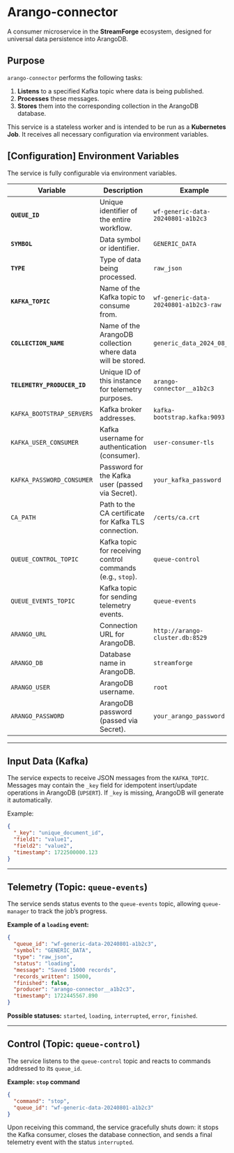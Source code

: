 # Arango-connector

A consumer microservice in the **StreamForge** ecosystem, designed for universal data persistence into ArangoDB.

## Purpose

`arango-connector` performs the following tasks:

1. **Listens** to a specified Kafka topic where data is being published.
2. **Processes** these messages.
3. **Stores** them into the corresponding collection in the ArangoDB database.

This service is a stateless worker and is intended to be run as a **Kubernetes Job**.
It receives all necessary configuration via environment variables.

## \[Configuration] Environment Variables

The service is fully configurable via environment variables.

| Variable                    | Description                                                | Example                               |
| --------------------------- | ---------------------------------------------------------- | ------------------------------------- |
| **`QUEUE_ID`**              | Unique identifier of the entire workflow.                  | `wf-generic-data-20240801-a1b2c3`     |
| **`SYMBOL`**                | Data symbol or identifier.                                 | `GENERIC_DATA`                        |
| **`TYPE`**                  | Type of data being processed.                              | `raw_json`                            |
| **`KAFKA_TOPIC`**           | Name of the Kafka topic to consume from.                   | `wf-generic-data-20240801-a1b2c3-raw` |
| **`COLLECTION_NAME`**       | Name of the ArangoDB collection where data will be stored. | `generic_data_2024_08_01`             |
| **`TELEMETRY_PRODUCER_ID`** | Unique ID of this instance for telemetry purposes.         | `arango-connector__a1b2c3`            |
| `KAFKA_BOOTSTRAP_SERVERS`   | Kafka broker addresses.                                    | `kafka-bootstrap.kafka:9093`          |
| `KAFKA_USER_CONSUMER`       | Kafka username for authentication (consumer).              | `user-consumer-tls`                   |
| `KAFKA_PASSWORD_CONSUMER`   | Password for the Kafka user (passed via Secret).           | `your_kafka_password`                 |
| `CA_PATH`                   | Path to the CA certificate for Kafka TLS connection.       | `/certs/ca.crt`                       |
| `QUEUE_CONTROL_TOPIC`       | Kafka topic for receiving control commands (e.g., `stop`). | `queue-control`                       |
| `QUEUE_EVENTS_TOPIC`        | Kafka topic for sending telemetry events.                  | `queue-events`                        |
| `ARANGO_URL`                | Connection URL for ArangoDB.                               | `http://arango-cluster.db:8529`       |
| `ARANGO_DB`                 | Database name in ArangoDB.                                 | `streamforge`                         |
| `ARANGO_USER`               | ArangoDB username.                                         | `root`                                |
| `ARANGO_PASSWORD`           | ArangoDB password (passed via Secret).                     | `your_arango_password`                |

---

## Input Data (Kafka)

The service expects to receive JSON messages from the `KAFKA_TOPIC`.
Messages may contain the `_key` field for idempotent insert/update operations in ArangoDB (`UPSERT`).
If `_key` is missing, ArangoDB will generate it automatically.

Example:

```json
{
  "_key": "unique_document_id",
  "field1": "value1",
  "field2": "value2",
  "timestamp": 1722500000.123
}
```

---

## Telemetry (Topic: `queue-events`)

The service sends status events to the `queue-events` topic, allowing `queue-manager` to track the job’s progress.

**Example of a `loading` event:**

```json
{
  "queue_id": "wf-generic-data-20240801-a1b2c3",
  "symbol": "GENERIC_DATA",
  "type": "raw_json",
  "status": "loading",
  "message": "Saved 15000 records",
  "records_written": 15000,
  "finished": false,
  "producer": "arango-connector__a1b2c3",
  "timestamp": 1722445567.890
}
```

**Possible statuses:** `started`, `loading`, `interrupted`, `error`, `finished`.

---

## Control (Topic: `queue-control`)

The service listens to the `queue-control` topic and reacts to commands addressed to its `queue_id`.

**Example: `stop` command**

```json
{
  "command": "stop",
  "queue_id": "wf-generic-data-20240801-a1b2c3"
}
```

Upon receiving this command, the service gracefully shuts down:
it stops the Kafka consumer, closes the database connection, and sends a final telemetry event with the status `interrupted`.
